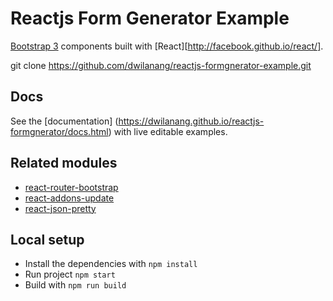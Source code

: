 # Reactjs Form Generator Example
[Bootstrap 3](http://getbootstrap.com/) components built with [React][http://facebook.github.io/react/].

git clone https://github.com/dwilanang/reactjs-formgnerator-example.git

## Docs

See the [documentation] (https://dwilanang.github.io/reactjs-formgnerator/docs.html) with live editable examples.

## Related modules

- [react-router-bootstrap](https://github.com/react-bootstrap/react-bootstrap)
- [react-addons-update](https://facebook.github.io/react/docs/update.html)
- [react-json-pretty](https://github.com/chenckang/react-json-pretty)

## Local setup

- Install the dependencies with `npm install`
- Run project `npm start`
- Build with `npm run build`
